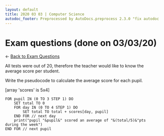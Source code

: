 ```yaml
---
layout: default
title: 2020 03 03 | Computer Science
autodoc_footer: Preprocessed by AutoDocs.preprocess 2.3.0 "fix autodoc failing if it already deleted the folders" ⓒ Starwort, 2020
---
```


<style type="text/css">
    ol ol {
        list-style-type: lower-alpha;
    }
    ol ol ol {
        list-style-type: lower-roman;
    }
</style>

# Exam questions (done on 03/03/20)

← [Back to Exam Questions](./index.html)

All tests were out of 20, therefore the teacher would like to know the average score per student.

Write the pseudocode to calculate the average score for each pupil.

[array 'scores' is 5x4]

```SPLIWACA
FOR pupil IN (0 TO 3 STEP 1) DO
    SET total TO 0
    FOR day IN (0 TO 4 STEP 1) DO
        SET total TO total + scores[day, pupil]
    END FOR // next day
    print("pupil "&pupil&" scored an average of "&(total/5)&"pts during the week")
END FOR // next pupil
```
